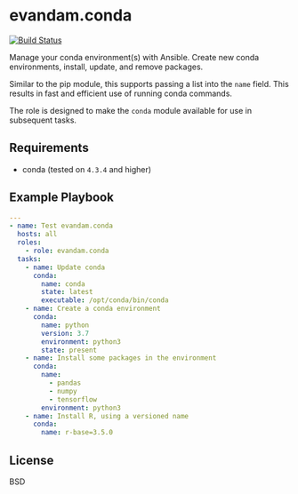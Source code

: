 evandam.conda
=========

[![Build Status](https://travis-ci.org/evandam/evandam.conda.svg?branch=master)](https://travis-ci.org/evandam/evandam.conda)

Manage your conda environment(s) with Ansible. Create new conda environments, install, update, and remove packages.

Similar to the pip module, this supports passing a list into the `name` field. This results in fast and efficient use of running conda commands.

The role is designed to make the `conda` module available for use in subsequent tasks.

Requirements
------------

* conda (tested on `4.3.4` and higher)

Example Playbook
----------------

```yaml
---
- name: Test evandam.conda
  hosts: all
  roles:
    - role: evandam.conda
  tasks:
    - name: Update conda
      conda:
        name: conda
        state: latest
        executable: /opt/conda/bin/conda
    - name: Create a conda environment
      conda:
        name: python
        version: 3.7
        environment: python3
        state: present
    - name: Install some packages in the environment
      conda:
        name:
          - pandas
          - numpy
          - tensorflow
        environment: python3
    - name: Install R, using a versioned name
      conda:
        name: r-base=3.5.0
```

License
-------

BSD
